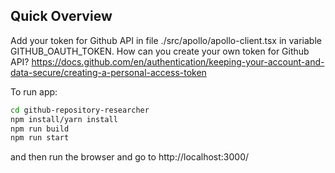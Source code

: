 ## Quick Overview

Add your token for Github API in file ./src/apollo/apollo-client.tsx in variable GITHUB_OAUTH_TOKEN. 
How can you create your own token for Github API? 
https://docs.github.com/en/authentication/keeping-your-account-and-data-secure/creating-a-personal-access-token

To run app: 
```sh
cd github-repository-researcher
npm install/yarn install
npm run build
npm run start
```
and then run the browser and go to http://localhost:3000/

